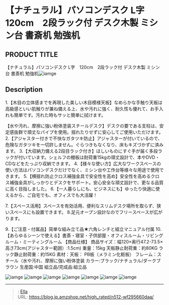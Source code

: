 # 【ナチュラル】パソコンデスク L字　120cm　2段ラック付 デスク木製 ミシン台 書斎机  勉強机


## PRODUCT TITLE 

【ナチュラル】パソコンデスク L字　120cm　2段ラック付 デスク木製 ミシン台 書斎机  勉強机![iamge](https://b2bfiles1.gigab2b.cn/image/wkseller/301/20221028_9eae5653d981ccbb5d61e687d32efb06.jpg)

## Description

1.【木目の立体感までを再現した美しい木目模様天板】なめらかな手触り天板は高級感といい肌触りが兼ね備える上、水や汚れに強く、耐久性も優れて、お手入れも簡単です。汚れた時もサッと簡単に拭けます。

【水や汚れ、摩擦に強い粉体塗装スチールデスク】デスクの要である支柱は、安定感抜群で頑丈なパイプを使用。揺れたりせずに安心してご使用いただけます。
2.【アジャスター付きで不快なガタツキ防止】アジャスターが付いているので、危険なガタツキを一切許しません。ぐらつきもなくなり、床もキズづかずに済みます。
3.【大収納力備える2段目ラック付き】ほしいものにすぐ手が届く多段ラックが付いています。シェルフの棚板は耐荷重15kgの頑丈設計で、本やDVD・CDなどをたっぷり収納できます。
4.【様々な使い方】広大なワークスペースの使い方法はパソコンデスクだけでなく、ミシン台や工作台等様々な用途で使用できます。
5.【横揺れ防止クロス補強金具で安全性を高め】安全性を高めるクロス補強金具がしっかりとデスクをサポート。安心安全な頑丈設計で、更なる品質に高く目指しました。
6.【一人暮らしにも、ビジネスにも】ゆったり快適に使えるから、ご自宅でも、オフィスでも大活躍！
 
7.【スペース活用】スペースを有効活用、便利なスリムデスク場所を取らず、狭いスペースにも設置できます。
8.足元オープン設計なのでフリースペースが広がります。
 
9.【ご注意・付属品】简単な組み立て品★六角レンチと組立マニュアル付属
10.【あらゆるシーンで使える】書斎・寝室・子供部屋・オフィスルーム・リビングルーム・ミーティングルーム
【商品仕様】
商品サイズ：幅120×奥行47.2-73.5×高さ73cm(アジャスター範囲）:1.5cm)
重量：15kg    天板静止耐荷重：約80KG  ラック静止耐荷重：約15KG
素材：天板： PB板（メラミン化粧板） フレーム：スチール（水や汚れ、摩擦に強い粉体塗装
カラー:ブラック/ナチュラル/ダークブラウン
生産国:中国
組立品/完成品:組立品

![iamge](https://b2bfiles1.gigab2b.cn/image/wkseller/301/WF194931/20200827_2ac9eada5bcca8de969bec685ca53b57.jpg)
![iamge](https://b2bfiles1.gigab2b.cn/image/wkseller/301/WF194931/20200827_6582dec65f7a02be34e82438a410c31d.jpg)
![iamge](https://b2bfiles1.gigab2b.cn/image/wkseller/301/WF194931/20200827_b7d02e3001254bd90d71f14cce916db3.jpg)
![iamge](https://b2bfiles1.gigab2b.cn/image/wkseller/301/WF194931/20200827_c6126f3f6d355873758227e53add0822.jpg)
![iamge](https://b2bfiles1.gigab2b.cn/image/wkseller/301/WF194931/20200827_0e9fce151e52aac34a38c521eeef6f68.jpg)
![iamge](https://b2bfiles1.gigab2b.cn/image/wkseller/301/WF194931/20200827_d2be3f90a0ad52ff7fbcac13e9e13e59.jpg)
![iamge](https://b2bfiles1.gigab2b.cn/image/wkseller/301/WF194931/20200827_97058d7709cae288b64357a3b049ba45.jpg)


---

> : [Ella](https://blog.jp.amzshop.net/)  
> URL: https://blog.jp.amzshop.net/high_rated/n512-wf295660daa/  

